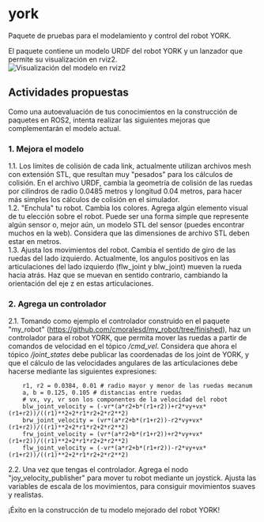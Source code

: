 # york
Paquete de pruebas para el modelamiento y control del robot YORK.   
   
El paquete contiene un modelo URDF del robot YORK y un lanzador que permite su visualización en rviz2.   
<image src="/images/york_rviz.png" alt="Visualización del modelo en rviz2">   
## Actividades propuestas
Como una autoevaluación de tus conocimientos en la construcción de paquetes en ROS2, intenta realizar las siguientes mejoras que complementarán el modelo actual.
### 1. Mejora el modelo
1.1. Los límites de colisión de cada link, actualmente utilizan archivos mesh con extensión STL, que resultan muy "pesados" para los cálculos de colisión. En el archivo URDF, cambia la geometría de colisión de las ruedas por cilindros de radio 0.0485 metros y longitud 0.04 metros, para hacer más simples los cálculos de colisión en el simulador.   
1.2. "Enchula" tu robot. Cambia los colores. Agrega algún elemento visual de tu elección sobre el robot. Puede ser una forma simple que represente algún sensor o, mejor aún, un modelo STL del sensor (puedes encontrar muchos en la web). Considera que las dimensiones de archivo STL deben estar en metros.   
1.3. Ajusta los movimientos del robot. Cambia el sentido de giro de las ruedas del lado izquierdo. Actualmente, los angulos positivos en las articulaciones del lado izquierdo (flw_joint y blw_joint) mueven la rueda hacia atrás. Haz que se muevan en sentido contrario, cambiando la orientación del eje z en estas articulaciones.   

### 2. Agrega un controlador
2.1. Tomando como ejemplo el controlador construido en el paquete "my_robot" (https://github.com/cmoralesd/my_robot/tree/finished), haz un controlador para el robot YORK, que permita mover las ruedas a partir de comandos de velocidad en el tópico */cmd_vel*. Considera que ahora el tópico */joint_states* debe publicar las coordenadas de los joint de YORK, y que el cálculo de las velocidades angulares de las articulaciones debe hacerse mediante las siguientes expresiones:   
   
```
    r1, r2 = 0.0384, 0.01 # radio mayor y menor de las ruedas mecanum
    a, b = 0.125, 0.105 # distancias entre ruedas
    # vx, vy, vr son los componentes de la velocidad del robot
    blw_joint_velocity = (-vr*(a*r2+b*(r1+r2))+r2*vy+vx*(r1+r2))/((r1)**2+2*r1*r2+2*r2**2)
    brw_joint_velocity = (vr*(a*r2+b*(r1+r2))-r2*vy+vx*(r1+r2))/((r1)**2+2*r1*r2+2*r2**2)
    frw_joint_velocity = (vr*(a*r2+b*(r1+r2))+r2*vy+vx*(r1+r2))/((r1)**2+2*r1*r2+2*r2**2)
    flw_joint_velocity = (-vr*(a*r2+b*(r1+r2))-r2*vy+vx*(r1+r2))/((r1)**2+2*r1*r2+2*r2**2)
```
2.2. Una vez que tengas el controlador. Agrega el nodo "joy_velocity_publisher" para mover tu robot mediante un joystick. Ajusta las variables de escala de los movimientos, para consiguir movimientos suaves y realistas.   
   
¡Éxito en la construcción de tu modelo mejorado del robot YORK!   

